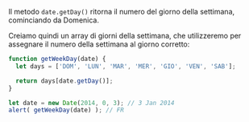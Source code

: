 Il metodo `date.getDay()` ritorna il numero del giorno della settimana, cominciando da Domenica.

Creiamo quindi un array di giorni della settimana, che utilizzeremo per assegnare il numero della settimana al giorno corretto:

```js run demo
function getWeekDay(date) {
  let days = ['DOM', 'LUN', 'MAR', 'MER', 'GIO', 'VEN', 'SAB'];

  return days[date.getDay()];
}

let date = new Date(2014, 0, 3); // 3 Jan 2014
alert( getWeekDay(date) ); // FR
```
